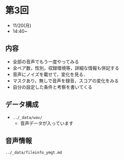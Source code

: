 # 第3回
- 11/20(月)
- 14:40~
## 内容
  - 全部の音声でもう一度やってみる
  - 全ペア数，性別，収録環境等，詳細な情報も併記する
  - 音声にノイズを載せて，変化を見る．
  - マスクあり，無しで音声を録音，スコアの変化をみる
  - 自分の設定した条件と考察を書いてくる
## データ構成
- `../_data/wav/`
  - 音声データが入っています
## 音声情報
`../_data/fileinfo_ymgt.md`
